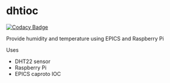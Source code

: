 # dhtioc

[![Codacy Badge](https://api.codacy.com/project/badge/Grade/1411c74b1b8a4edb8ec70437339ad2b5)](https://app.codacy.com/manual/prjemian/dhtioc?utm_source=github.com&utm_medium=referral&utm_content=prjemian/dhtioc&utm_campaign=Badge_Grade_Dashboard)

Provide humidity and temperature using EPICS and Raspberry Pi

Uses

*   DHT22 sensor
*   Raspberry Pi
*   EPICS caproto IOC
